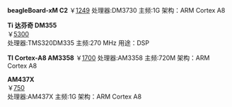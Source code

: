 **beagleBoard-xM C2**
￥[1249](http://item.taobao.com/item.htm?spm=a230r.1.14.23.7vCQoV&id=16992602251&ns=1&abbucket=6#detail)
处理器:DM3730 主频:1G 架构：ARM Cortex A8

**Ti 达芬奇 DM355**   
￥[5300](http://item.taobao.com/item.htm?spm=a230r.1.14.32.dWgcrc&id=5161068715&ns=1&abbucket=6#detail)   
处理器:TMS320DM335  主频:270 MHz 用途：DSP

**TI Cortex-A8 AM3358**
￥[1700](http://item.taobao.com/item.htm?spm=a230r.1.14.202.dWgcrc&id=38641049337&ns=1&abbucket=6#detail)
处理器:AM3358 主频:720M 架构：ARM Cortex A8

**AM437X**   
￥[750](http://item.taobao.com/item.htm?spm=a230r.1.14.71.HFMQxr&id=44384817080&ns=1&abbucket=6#detail)   
处理器:AM437X  主频:1G 架构：ARM Cortex A8





